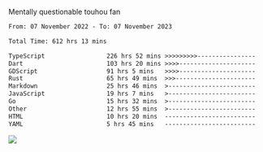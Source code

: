 Mentally questionable touhou fan



<!--START_SECTION:waka-->

```txt
From: 07 November 2022 - To: 07 November 2023

Total Time: 612 hrs 13 mins

TypeScript                 226 hrs 52 mins >>>>>>>>>----------------   37.07 %
Dart                       103 hrs 20 mins >>>>---------------------   16.89 %
GDScript                   91 hrs 5 mins   >>>>---------------------   14.89 %
Rust                       65 hrs 49 mins  >>>----------------------   10.76 %
Markdown                   25 hrs 46 mins  >------------------------   04.21 %
JavaScript                 19 hrs 7 mins   >------------------------   03.13 %
Go                         15 hrs 32 mins  >------------------------   02.54 %
Other                      12 hrs 55 mins  >------------------------   02.11 %
HTML                       10 hrs 20 mins  -------------------------   01.69 %
YAML                       5 hrs 45 mins   -------------------------   00.94 %
```

<!--END_SECTION:waka-->

![](https://cdn.discordapp.com/attachments/825577206696771664/1166420405674856468/win.gif?ex=654a6ca7&is=6537f7a7&hm=84f02d38afcaba0d0e8904ff04caaa8c281686a27d5cdea7403e065ad7b47f78&)
